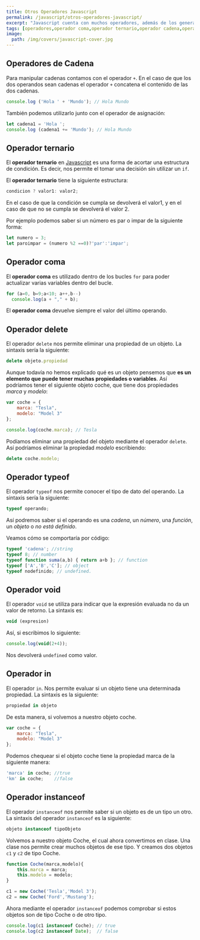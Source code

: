 ```yaml
---
title: Otros Operadores Javascript
permalink: /javascript/otros-operadores-javascript/
excerpt: "Javascript cuenta con muchos operadores, además de los generales, como son el operador cadena, coma, ternario, delete, typeof, void, in e instanceof."
tags: [operadores,operador coma,operador ternario,operador cadena,operador void,operador typeof,operador instanceof,operador delete]
image:
  path: /img/covers/javascript-cover.jpg
---
```


## Operadores de Cadena


Para manipular cadenas contamos con el operador `+`. En el caso de que los dos operandos sean cadenas el operador `+` concatena el contenido de las dos cadenas.


```javascript
console.log ('Hola ' + 'Mundo'); // Hola Mundo
```


También podemos utilizarlo junto con el operador de asignación:


```javascript
let cadena1 = 'Hola ';
console.log (cadena1 += 'Mundo'); // Hola Mundo
```


## Operador ternario


El **operador ternario** en [Javascript](%7B%7Bsite.url%7D%7D/javascript/) es una forma de acortar una estructura de condición. Es decir, nos permite el tomar una decisión sin utilizar un `if`.


El **operador ternario** tiene la siguiente estructura:


```javascript
condicion ? valor1: valor2;
```


En el caso de que la condición se cumpla se devolverá el valor1, y en el caso de que no se cumpla se devolverá el valor 2.


Por ejemplo podemos saber si un número es par o impar de la siguiente forma:


```javascript
let numero = 3;
let paroimpar = (numero %2 ==0)?'par':'impar';
```


## Operador coma


El **operador coma** es utilizado dentro de los bucles `for` para poder actualizar varias variables dentro del bucle.


```javascript
for (a=0, b=9;a<10; a++,b--)
  console.log(a + "," + b);
```


El **operador coma** devuelve siempre el valor del último operando.


## Operador delete


El operador `delete` nos permite eliminar una propiedad de un objeto. La sintaxis sería la siguiente:


```javascript
delete objeto.propiedad
```


Aunque todavía no hemos explicado qué es un objeto pensemos que **es un elemento que puede tener muchas propiedades o variables**. Así podríamos tener el siguiente objeto coche, que tiene dos propiedades _marca_ y _modelo_:


```javascript
var coche = {
    marca: "Tesla",
    modelo: "Model 3"
};

console.log(coche.marca); // Tesla
```


Podíamos eliminar una propiedad del objeto mediante el operador `delete`. Así podríamos eliminar la propiedad _modelo_ escribiendo:


```javascript
delete coche.modelo;
```


## Operador typeof


El operador `typeof` nos permite conocer el tipo de dato del operando. La sintaxis sería la siguiente:


```javascript
typeof operando;
```


Así podremos saber si el operando es una _cadena_, un _número_, una _función_, un _objeto_ o _no está definido_.


Veamos cómo se comportaría por código:


```javascript
typeof 'cadena'; //string
typeof 8; // number
typeof function suma(a,b) { return a+b }; // function
typeof ['A','B','C']; // object
typeof nodefinido; // undefined.
```


## Operador void


El operador `void` se utiliza para indicar que la expresión evaluada no da un valor de retorno. La sintaxis es:


```javascript
void (expresion)
```


Así, si escribimos lo siguiente:


```javascript
console.log(void(2+4));
```


Nos devolverá `undefined` como valor.


## Operador in


El operador `in`. Nos permite evaluar si un objeto tiene una determinada propiedad. La sintaxis es la siguiente:


```javascript
propiedad in objeto
```


De esta manera, si volvemos a nuestro objeto coche.


```javascript
var coche = {
    marca: "Tesla",
    modelo: "Model 3"
};
```


Podemos chequear si el objeto coche tiene la propiedad marca de la siguiente manera:


```javascript
'marca' in coche; //true
'km' in coche;    //false
```


## Operador instanceof


El operador `instanceof` nos permite saber si un objeto es de un tipo un otro. La sintaxis del operador `instanceof` es la siguiente:


```javascript
objeto instanceof tipoObjeto
```


Volvemos a nuestro objeto Coche, el cual ahora convertimos en clase. Una clase nos permite crear muchos objetos de ese tipo. Y creamos dos objetos `c1` y `c2` de tipo Coche.


```javascript
function Coche(marca,modelo){
    this.marca = marca;
    this.modelo = modelo;
}

c1 = new Coche('Tesla','Model 3');
c2 = new Coche('Ford','Mustang');
```


Ahora mediante el operador `instanceof` podemos comprobar si estos objetos son de tipo Coche o de otro tipo.


```javascript
console.log(c1 instanceof Coche); // true
console.log(c2 instanceof Date);  // false
```

